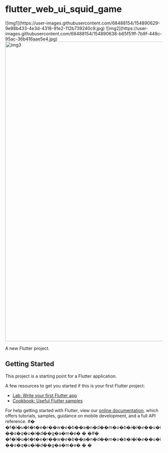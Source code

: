 # flutter_web_ui_squid_game

<p>
  ![img1](https://user-images.githubusercontent.com/68488154/154890629-9e98b433-4e3d-4318-91e2-112b739240c9.jpg)
![img2](https://user-images.githubusercontent.com/68488154/154890638-b65f51ff-7b9f-448c-95ac-36b416aae5e4.jpg)
<img width="960" alt="img3" src="https://user-images.githubusercontent.com/68488154/154890665-6bc4b857-b5de-41f8-aead-ecd2caa984d7.png">
</p>


A new Flutter project.

## Getting Started

This project is a starting point for a Flutter application.

A few resources to get you started if this is your first Flutter project:

- [Lab: Write your first Flutter app](https://flutter.dev/docs/get-started/codelab)
- [Cookbook: Useful Flutter samples](https://flutter.dev/docs/cookbook)

For help getting started with Flutter, view our
[online documentation](https://flutter.dev/docs), which offers tutorials,
samples, guidance on mobile development, and a full API reference.
#� �f�l�u�t�t�e�r�_�w�e�b�_�a�n�d�_�m�o�b�i�l�e�_�u�i�_�s�q�u�i�d�_�g�a�m�e�
�
�#� �f�l�u�t�t�e�r�_�w�e�b�_�a�n�d�_�m�o�b�i�l�e�_�u�i�_�s�q�u�i�d�_�g�a�m�e�
�
�
